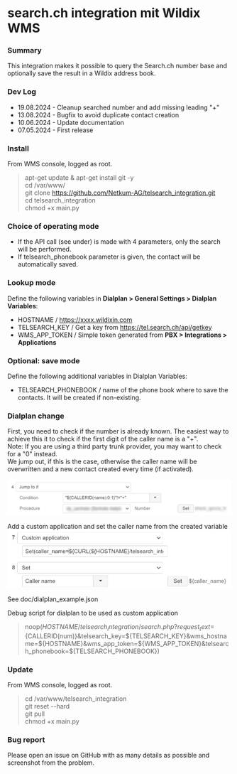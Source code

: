 # search.ch integration mit Wildix WMS

### Summary
This integration makes it possible to query the Search.ch number base and optionally save the result in a Wildix address book.

### Dev Log
- 19.08.2024 - Cleanup searched number and add missing leading "+"
- 13.08.2024 - Bugfix to avoid duplicate contact creation
- 10.06.2024 - Update documentation
- 07.05.2024 - First release

### Install

From WMS console, logged as root.

>apt-get update & apt-get install git -y  
cd /var/www/  
git clone https://github.com/Netkum-AG/telsearch_integration.git  
cd telsearch_integration  
chmod +x main.py  

### Choice of operating mode
- If the API call (see under) is made with 4 parameters, only the search will be performed.  
- If telsearch_phonebook parameter is given, the contact will be automatically saved.


### Lookup mode
Define the following variables in **Dialplan > General Settings > Dialplan Variables**:
- HOSTNAME / https://xxxx.wildixin.com
- TELSEARCH_KEY / Get a key from https://tel.search.ch/api/getkey
- WMS_APP_TOKEN / Simple token generated from **PBX > Integrations > Applications**


### Optional: save mode
Define the following additional variables in Dialplan Variables:
- TELSEARCH_PHONEBOOK / name of the phone book where to save the contacts. It will be created if non-existing.


### Dialplan change

First, you need to check if the number is already known. 
The easiest way to achieve this it to check if the first digit of the caller name is a "+".  
Note: If you are using a third party trunk provider, you may want to check for a "0" instead.  
We jump out, if this is the case, otherwise the caller name will be overwritten and a new contact created every time (if activated).

![check_number.jpg](doc/check_number.jpg)

Add a custom application and set the caller name from the created variable  
![img.png](doc/caller_name.jpg)

See doc/dialplan_example.json

Debug script for dialplan to be used as custom application
>noop(${HOSTNAME}/telsearch_integration/search.php?request_text=${CALLERID(num)}&telsearch_key=${TELSEARCH_KEY}&wms_hostname=${HOSTNAME}&wms_app_token=${WMS_APP_TOKEN}&telsearch_phonebook=${TELSEARCH_PHONEBOOK})

### Update
From WMS console, logged as root.
>cd /var/www/telsearch_integration  
git reset --hard  
git pull  
chmod +x main.py  

### Bug report
Please open an issue on GitHub with as many details as possible and screenshot from the problem.
